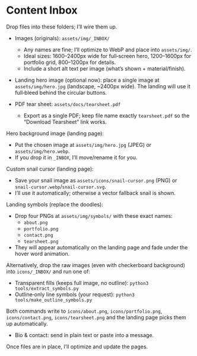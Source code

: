 # Content Inbox

Drop files into these folders; I’ll wire them up.

- Images (originals): `assets/img/_INBOX/`
  - Any names are fine; I’ll optimize to WebP and place into `assets/img/`.
  - Ideal sizes: 1600–2400px wide for full‑screen hero, 1200–1600px for portfolio grid, 800–1200px for details.
  - Include a short alt text per image (what’s shown + material/finish).

- Landing hero image (optional now): place a single image at `assets/img/hero.jpg` (landscape, ~2400px wide). The landing will use it full‑bleed behind the circular buttons.

- PDF tear sheet: `assets/docs/tearsheet.pdf`
  - Export as a single PDF; keep file name exactly `tearsheet.pdf` so the “Download Tearsheet” link works.

Hero background image (landing page):
- Put the chosen image at `assets/img/hero.jpg` (JPEG) or `assets/img/hero.webp`.
- If you drop it in `_INBOX`, I’ll move/rename it for you.

Custom snail cursor (landing page):
- Save your snail image as `assets/icons/snail-cursor.png` (PNG) or `snail-cursor.webp`/`snail-cursor.svg`.
- I’ll use it automatically; otherwise a vector fallback snail is shown.

Landing symbols (replace the doodles):
- Drop four PNGs at `assets/img/symbols/` with these exact names:
  - `about.png`
  - `portfolio.png`
  - `contact.png`
  - `tearsheet.png`
- They will appear automatically on the landing page and fade under the hover word animation.

Alternatively, drop the raw images (even with checkerboard background) into `icons/_INBOX/` and run one of:

- Transparent fills (keeps full image, no outline):
  `python3 tools/extract_symbols.py`
- Outline‑only line symbols (your request):
  `python3 tools/make_outline_symbols.py`

Both commands write to `icons/about.png`, `icons/portfolio.png`, `icons/contact.png`, `icons/tearsheet.png` and the landing page picks them up automatically.

- Bio & contact: send in plain text or paste into a message.

Once files are in place, I’ll optimize and update the pages.
